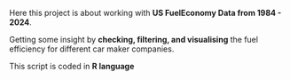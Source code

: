 Here this project is about working with **US FuelEconomy Data from 1984 - 2024**.

Getting some insight by **checking, filtering, and visualising** the fuel efficiency for different car maker companies.

This script is coded in **R language**


